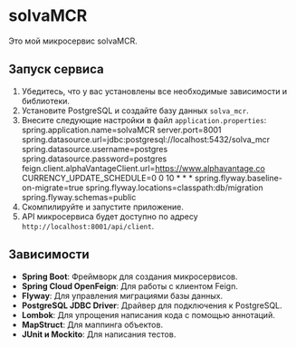 # solvaMCR
Это мой микросервис solvaMCR.
## Запуск сервиса
1. Убедитесь, что у вас установлены все необходимые зависимости и библиотеки.
2. Установите PostgreSQL и создайте базу данных `solva_mcr`.
3. Внесите следующие настройки в файл `application.properties`:
spring.application.name=solvaMCR
server.port=8001
spring.datasource.url=jdbc:postgresql://localhost:5432/solva_mcr
spring.datasource.username=postgres
spring.datasource.password=postgres
feign.client.alphaVantageClient.url=https://www.alphavantage.co
CURRENCY_UPDATE_SCHEDULE=0 0 10 * * *
spring.flyway.baseline-on-migrate=true
spring.flyway.locations=classpath:db/migration
spring.flyway.schemas=public
4. Скомпилируйте и запустите приложение.
5. API микросервиса будет доступно по адресу `http://localhost:8001/api/client`.
## Зависимости
- **Spring Boot**: Фреймворк для создания микросервисов.
- **Spring Cloud OpenFeign**: Для работы с клиентом Feign.
- **Flyway**: Для управления миграциями базы данных.
- **PostgreSQL JDBC Driver**: Драйвер для подключения к PostgreSQL.
- **Lombok**: Для упрощения написания кода с помощью аннотаций.
- **MapStruct**: Для маппинга объектов.
- **JUnit и Mockito**: Для написания тестов.


